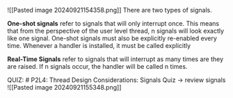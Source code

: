 ![[Pasted image 20240921154358.png]]
There are two types of signals.

**One-shot signals** refer to signals that will only interrupt once. This means that from the perspective of the user level thread, n signals will look exactly like one signal. One-shot signals must also be explicitly re-enabled every time. Whenever a handler is installed, it must be called explicitly 

**Real-Time Signals** refer to signals that will interrupt as many times are they are raised. If n signals occur, the handler will be called n times.

QUIZ: # P2L4: Thread Design Considerations: Signals Quiz -> review signals 
![[Pasted image 20240921155348.png]]

